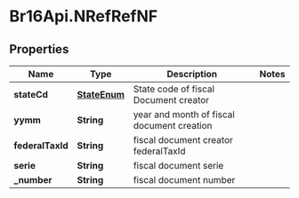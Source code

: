 # Br16Api.NRefRefNF

## Properties
Name | Type | Description | Notes
------------ | ------------- | ------------- | -------------
**stateCd** | [**StateEnum**](StateEnum.md) | State code of fiscal Document creator | 
**yymm** | **String** | year and month of fiscal document creation | 
**federalTaxId** | **String** | fiscal document creator federalTaxId | 
**serie** | **String** | fiscal document serie | 
**_number** | **String** | fiscal document number | 


